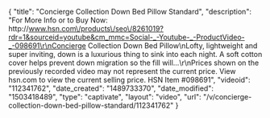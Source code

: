 {
    "title": "Concierge Collection Down Bed Pillow  Standard",
    "description": "For More Info or to Buy Now: http:\/\/www.hsn.com\/products\/seo\/8261019?rdr=1&sourceid=youtube&cm_mmc=Social-_-Youtube-_-ProductVideo-_-098691\r\nConcierge Collection Down Bed Pillow\nLofty, lightweight and super inviting,  down is a luxurious thing to sink into each night. A soft cotton cover helps prevent down migration so the fill will...\r\nPrices shown on the previously recorded video may not represent the current price.  View hsn.com to view the current selling price. HSN Item #098691",
    "videoid": "112341762",
    "date_created": "1489733370",
    "date_modified": "1503418489",
    "type": "captivate",
    "layout": "video",
    "url": "\/v\/concierge-collection-down-bed-pillow-standard\/112341762"
}